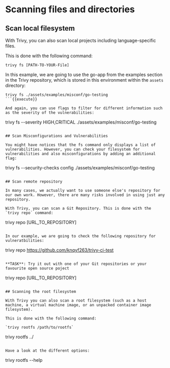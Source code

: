 # Scanning files and directories

## Scan local filesystem

With Trivy, you can also scan local projects including language-specific files.

This is done with the following command:

```
trivy fs [PATH-TO-YOUR-File]
```

In this example, we are going to use the go-app from the examples section in the Trivy repository, which is stored in this environment within the `assets` directory:

```
trivy fs ./assets/examples/misconf/go-testing
```{{execute}}

And again, you can use flags to filter for different information such as the severity of the vulnerabilities: 

```
trivy fs --severity HIGH,CRITICAL ./assets/examples/misconf/go-testing
```{{execute}}

## Scan Misconfigurations and Vulnerabilities 

You might have notices that the fs command only displays a list of vulnerabilities. However, you can check your filesystem for vulnerabilities and also misconfigurations by adding an additional flag:

```
trivy fs --security-checks config ./assets/examples/misconf/go-testing
```{{execute}}

## Scan remote repository

In many cases, we actually want to use someone else's repository for our own work. However, there are many risks involved in using just any repository.

With Trivy, you can scan a Git Repository. This is done with the `trivy repo` command:

```
trivy repo [URL_TO_REPOSITORY]
```

In our example, we are going to check the following repository for vulneratbilities:

```
trivy repo https://github.com/knqyf263/trivy-ci-test
```{{execute}}

**TASK**: Try it out with one of your Git repositories or your favourite open source poject

```
trivy repo [URL_TO_REPOSITORY]
```{{copy}}

## Scanning the root filesystem

With Trivy you can also scan a root filesystem (such as a host machine, a virtual machine image, or an unpacked container image filesystem).

This is done with the following command:

`trivy rootfs /path/to/rootfs`

```
trivy rootfs ../
```{{execute}}

Have a look at the different options:

```
trivy rootfs --help
```{{execute}}